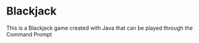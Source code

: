 # Blackjack
This is a Blackjack game created with Java that can be played through the Command Prompt 
